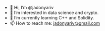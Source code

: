 - 👋 Hi, I’m @jadonyariv
- 👀 I’m interested in data science and crypto.
- 🌱 I’m currently learning C++ and Solidity.
- 📫 How to reach me: jadonyariv@gmail.com

<!---
jadonyariv/jadonyariv is a ✨ special ✨ repository because its `README.md` (this file) appears on your GitHub profile.
You can click the Preview link to take a look at your changes.
--->
